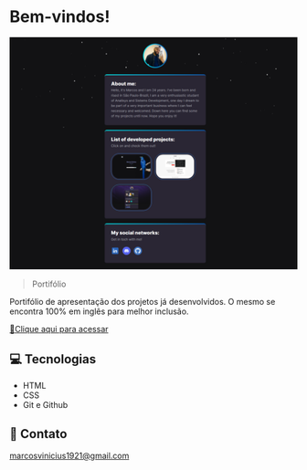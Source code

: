 # Bem-vindos! 

![preview](./.github/face.png)

> Portifólio

Portifólio de apresentação dos projetos já desenvolvidos. O mesmo se encontra 100% em inglês para melhor inclusão.

[🔗Clique aqui para acessar](https://marck0s.github.io/portifolio)

## 💻 Tecnologias

- HTML
- CSS
- Git e Github

## 📧 Contato

marcosvinicius1921@gmail.com
